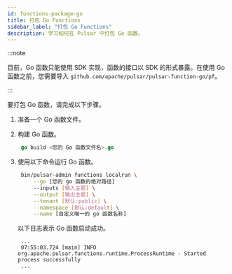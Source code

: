 ```yaml
---
id: functions-package-go
title: 打包 Go Functions
sidebar_label: "打包 Go Functions"
description: 学习如何在 Pulsar 中打包 Go 函数。
---
```


:::note

目前，Go 函数只能使用 SDK 实现，函数的接口以 SDK 的形式暴露。在使用 Go 函数之前，您需要导入 `github.com/apache/pulsar/pulsar-function-go/pf`。

:::

要打包 Go 函数，请完成以下步骤。

1. 准备一个 Go 函数文件。
2. 构建 Go 函数。

   ```go
    go build <您的 Go 函数文件名>.go
   ```

3. 使用以下命令运行 Go 函数。

   ```bash
    bin/pulsar-admin functions localrun \
        --go [您的 go 函数的绝对路径]
        --inputs [输入主题] \
        --output [输出主题] \
        --tenant [默认:public] \
        --namespace [默认:default] \
        --name [自定义唯一的 go 函数名称]
   ```

   以下日志表示 Go 函数启动成功。

   ```text
    ...
    07:55:03.724 [main] INFO  org.apache.pulsar.functions.runtime.ProcessRuntime - Started process successfully
    ...
   ```